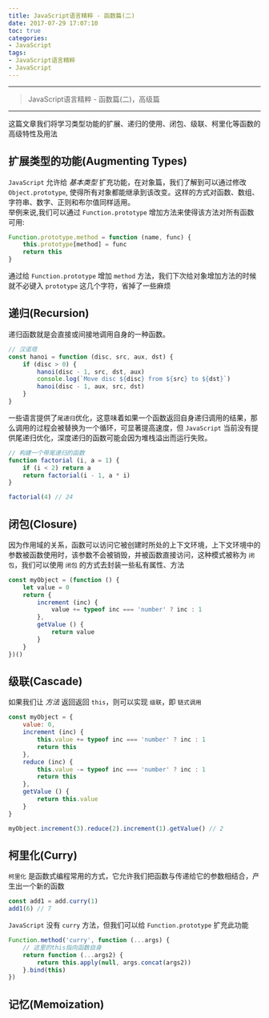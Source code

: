 ```yaml
---
title: JavaScript语言精粹 - 函数篇(二)
date: 2017-07-29 17:07:10
toc: true
categories:
- JavaScript
tags:
- JavaScript语言精粹
- JavaScript
---
```

-----

> JavaScript语言精粹 - 函数篇(二)，高级篇

-----

这篇文章我们将学习类型功能的扩展、递归的使用、闭包、级联、柯里化等函数的高级特性及用法

## 扩展类型的功能(Augmenting Types)
`JavaScript` 允许给 _基本类型_ 扩充功能，在对象篇，我们了解到可以通过修改 `Object.prototype`, 使得所有对象都能继承到该改变。这样的方式对函数、数组、字符串、数字、正则和布尔值同样适用。  
举例来说,我们可以通过 `Function.prototype` 增加方法来使得该方法对所有函数可用:
```javascript
Function.prototype.method = function (name, func) {
    this.prototype[method] = func
    return this
}
```
通过给 `Function.prototype` 增加 `method` 方法，我们下次给对象增加方法的时候就不必键入 `prototype` 这几个字符，省掉了一些麻烦

## 递归(Recursion)
递归函数就是会直接或间接地调用自身的一种函数。
```javascript
// 汉诺塔
const hanoi = function (disc, src, aux, dst) {
    if (disc > 0) {
        hanoi(disc - 1, src, dst, aux)
        console.log(`Move disc ${disc} from ${src} to ${dst}`)
        hanoi(disc - 1, aux, src, dst)
    }
}
```
一些语言提供了`尾递归`优化，这意味着如果一个函数返回自身递归调用的结果，那么调用的过程会被替换为一个循环，可显著提高速度，但 `JavaScript` 当前没有提供尾递归优化，深度递归的函数可能会因为堆栈溢出而运行失败。
```javascript
// 构建一个带尾递归的函数
function factorial (i, a = 1) {
    if (i < 2) return a
    return factorial(i - 1, a * i)
}

factorial(4) // 24
```

## 闭包(Closure)
因为作用域的关系，函数可以访问它被创建时所处的上下文环境，上下文环境中的参数被函数使用时，该参数不会被销毁，并被函数直接访问，这种模式被称为 `闭包`，我们可以使用 `闭包` 的方式去封装一些私有属性、方法
```javascript
const myObject = (function () {
    let value = 0
    return {
        increment (inc) {
            value += typeof inc === 'number' ? inc : 1
        },
        getValue () {
            return value
        }
    }
})()
```

## 级联(Cascade)
如果我们让 _方法_ 返回返回 `this`，则可以实现 `级联`，即 `链式调用`
```javascript
const myObject = {
    value: 0,
    increment (inc) {
        this.value += typeof inc === 'number' ? inc : 1
        return this
    },
    reduce (inc) {
        this.value -= typeof inc === 'number' ? inc : 1
        return this
    },
    getValue () {
        return this.value
    }
}

myObject.increment(3).reduce(2).increment(1).getValue() // 2
```

## 柯里化(Curry)
`柯里化` 是函数式编程常用的方式，它允许我们把函数与传递给它的参数相结合，产生出一个新的函数
```javascript
const add1 = add.curry(1)
add1(6) // 7
```
`JavaScript` 没有 `curry` 方法，但我们可以给 `Function.prototype` 扩充此功能
```javascript
Function.method('curry', function (...args) {
    // 这里的this指向函数自身
    return function (...args2) {
        return this.apply(null, args.concat(args2))
    }.bind(this)
})
```

## 记忆(Memoization)
